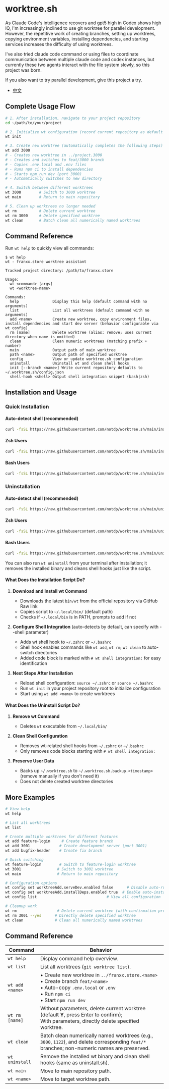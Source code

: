 # worktree.sh

As Claude Code's intelligence recovers and gpt5 high in Codex shows high IQ, I'm increasingly inclined to use git worktree for parallel development. However, the repetitive work of creating branches, setting up worktrees, copying environment variables, installing dependencies, and starting services increases the difficulty of using worktrees.

I've also tried claude code command or using files to coordinate communication between multiple claude code and codex instances, but currently these two agents interact with the file system slowly, so this project was born.

If you also want to try parallel development, give this project a try.

- [中文](README.zh-CN.md)

## Complete Usage Flow

```bash
# 1. After installation, navigate to your project repository
cd ~/path/to/your/project

# 2. Initialize wt configuration (record current repository as default project)
wt init

# 3. Create new worktree (automatically completes the following steps)
wt add 3000
# - Creates new worktree in ../project.3000
# - Creates and switches to feat/3000 branch
# - Copies .env.local and .env files
# - Runs npm ci to install dependencies
# - Starts npm run dev (port 3000)
# - Automatically switches to new directory

# 4. Switch between different worktrees
wt 3000        # Switch to 3000 worktree
wt main        # Return to main repository

# 5. Clean up worktrees no longer needed
wt rm          # Delete current worktree
wt rm 3000     # Delete specified worktree
wt clean       # Batch clean all numerically named worktrees
```

## Command Reference

Run `wt help` to quickly view all commands:

```text
$ wt help
wt - franxx.store worktree assistant

Tracked project directory: /path/to/franxx.store

Usage:
  wt <command> [args]
  wt <worktree-name>

Commands:
  help               Display this help (default command with no arguments)
  list               List all worktrees (default command with no arguments)
  add <name>         Create new worktree, copy environment files, install dependencies and start dev server (behavior configurable via wt config)
  rm [name]          Delete worktree (alias: remove; uses current directory when name is omitted)
  clean              Clean numeric worktrees (matching prefix + number)
  main               Output path of main worktree
  path <name>        Output path of specified worktree
  config             View or update worktree.sh configuration
  uninstall          Uninstall wt and clean shell hooks
  init [--branch <name>] Write current repository defaults to ~/.worktree.sh/config.json
  shell-hook <shell> Output shell integration snippet (bash|zsh)

```

## Installation and Usage

### Quick Installation

#### Auto-detect shell (recommended)

```bash
curl -fsSL https://raw.githubusercontent.com/notdp/worktree.sh/main/install.sh | bash
```

#### Zsh Users

```bash
curl -fsSL https://raw.githubusercontent.com/notdp/worktree.sh/main/install.sh | bash -s -- --shell zsh
```

#### Bash Users

```bash
curl -fsSL https://raw.githubusercontent.com/notdp/worktree.sh/main/install.sh | bash -s -- --shell bash
```

### Uninstallation

#### Auto-detect shell (recommended)

```bash
curl -fsSL https://raw.githubusercontent.com/notdp/worktree.sh/main/uninstall.sh | bash
```

#### Zsh Users

```bash
curl -fsSL https://raw.githubusercontent.com/notdp/worktree.sh/main/uninstall.sh | bash -s -- --shell zsh
```

#### Bash Users

```bash
curl -fsSL https://raw.githubusercontent.com/notdp/worktree.sh/main/uninstall.sh | bash -s -- --shell bash
```

You can also run `wt uninstall` from your terminal after installation; it removes the installed binary and cleans shell hooks just like the script.

#### What Does the Installation Script Do?

1. **Download and Install wt Command**
   - Downloads the latest `bin/wt` from the official repository via GitHub Raw link
   - Copies script to `~/.local/bin/` (default path)
   - Checks if `~/.local/bin` is in PATH, prompts to add if not

2. **Configure Shell Integration** (auto-detects by default, can specify with --shell parameter)
   - Adds wt shell hook to `~/.zshrc` or `~/.bashrc`
   - Shell hook enables commands like `wt add`, `wt rm`, `wt clean` to auto-switch directories
   - Added code block is marked with `# wt shell integration:` for easy identification

3. **Next Steps After Installation**
   - Reload shell configuration: `source ~/.zshrc` or `source ~/.bashrc`
   - Run `wt init` in your project repository root to initialize configuration
   - Start using `wt add <name>` to create worktrees

#### What Does the Uninstall Script Do?

1. **Remove wt Command**
   - Deletes `wt` executable from `~/.local/bin/`

2. **Clean Shell Configuration**
   - Removes wt-related shell hooks from `~/.zshrc` or `~/.bashrc`
   - Only removes code blocks starting with `# wt shell integration:`

3. **Preserve User Data**
   - Backs up `~/.worktree.sh` to `~/.worktree.sh.backup.<timestamp>` (remove manually if you don't need it)
   - Does not delete created worktree directories

## More Examples

```bash
# View help
wt help

# List all worktrees
wt list

# Create multiple worktrees for different features
wt add feature-login     # Create feature branch
wt add 3001             # Create development server (port 3001)
wt add bugfix-header    # Create fix branch

# Quick switching
wt feature-login        # Switch to feature-login worktree
wt 3001                # Switch to 3001 worktree
wt main                # Return to main repository

# Configuration options
wt config set worktreeAdd.serveDev.enabled false      # Disable auto-run dev command
wt config set worktreeAdd.installDeps.enabled true  # Enable auto-install dependencies
wt config list                               # View all configuration

# Cleanup work
wt rm                  # Delete current worktree (with confirmation prompt)
wt rm 3001 --yes      # Directly delete specified worktree
wt clean              # Clean all numerically named worktrees
```

## Command Reference

| Command         | Behavior                                                                                                                                                                |
| --------------- | ----------------------------------------------------------------------------------------------------------------------------------------------------------------------- |
| `wt help`       | Display command help overview.                                                                                                                                          |
| `wt list`       | List all worktrees (`git worktree list`).                                                                                                                               |
| `wt add <name>` | • Create new worktree in `../franxx.store.<name>`<br>• Create branch `feat/<name>`<br>• Auto-copy `.env.local` or `.env`<br>• Run `npm ci`<br>• Start `npm run dev`<br> |
| `wt rm [name]`  | Without parameters, delete current worktree (default **Y**, press Enter to confirm);<br> With parameters, directly delete specified worktree.                           |
| `wt clean`      | Batch clean numerically named worktrees (e.g., `3000`, `1122`), and delete corresponding `feat/*` branches; non-numeric names are preserved.                            |
| `wt uninstall`  | Remove the installed wt binary and clean shell hooks (same as uninstall.sh).                                                          |
| `wt main`       | Move to main repository path.                                                                                                                                           |
| `wt <name>`     | Move to target worktree path.                                                                                                                                           |
